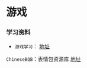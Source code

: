# 游戏

### 学习资料

- `游戏学习`： [地址](https://github.com/miloyip/game-programmer)



`ChineseBQB`：表情包资源库 [地址](https://github.com/zhaoolee/ChineseBQB)

